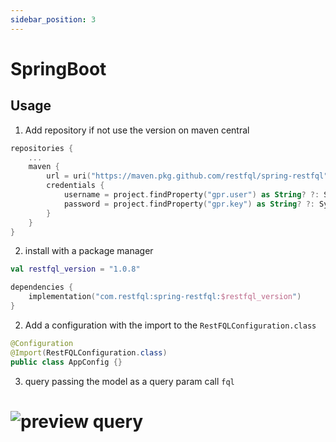 ```yaml
---
sidebar_position: 3
---
```


# SpringBoot

## Usage
1. Add repository if not use the version on maven central
```kotlin
repositories {
    ...
    maven {
        url = uri("https://maven.pkg.github.com/restfql/spring-restfql")
        credentials {
            username = project.findProperty("gpr.user") as String? ?: System.getenv("GITHUB_ACTOR")
            password = project.findProperty("gpr.key") as String? ?: System.getenv("GITHUB_TOKEN")
        }
    }
}
```

2. install with a package manager
```kotlin
val restfql_version = "1.0.8"

dependencies {
    implementation("com.restfql:spring-restfql:$restfql_version")
}
```

2. Add a configuration with the import to the `RestFQLConfiguration.class` 

```Java
@Configuration
@Import(RestFQLConfiguration.class)
public class AppConfig {}

```

3. query passing the model as a query param call `fql`
# ![preview query](https://user-images.githubusercontent.com/3071208/224512973-f5ae4679-2790-4a55-86e6-e0da1293c69b.png)